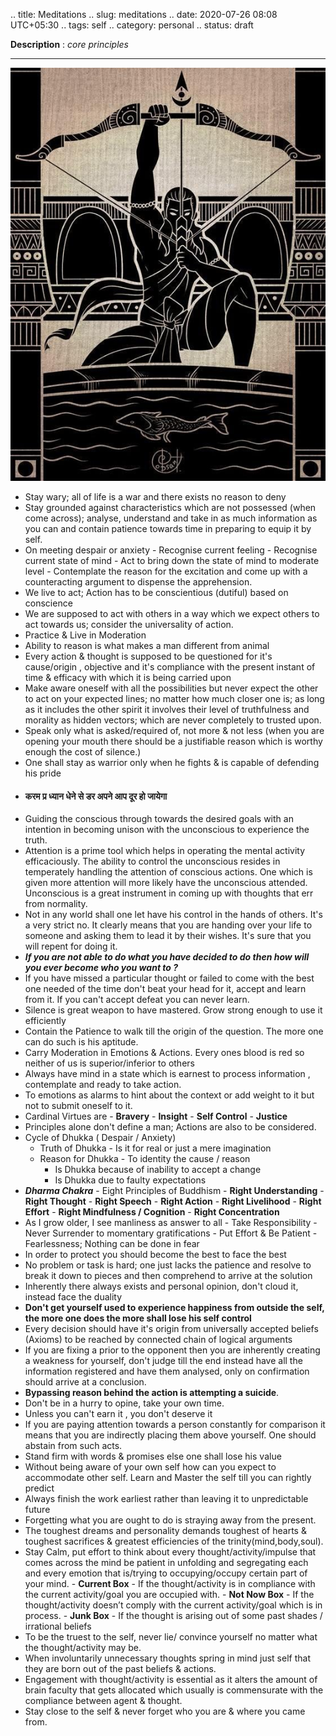 .. title: Meditations
.. slug: meditations
.. date: 2020-07-26 08:08 UTC+05:30
.. tags: self
.. category: personal
.. status: draft

**Description** : *core principles*
<!-- TEASER_END -->

***
<img class="verticalimage" src="/images/arjun.jpg" />

- Stay wary; all of life is a war and there exists no reason to deny
- Stay grounded against characteristics which are not possessed (when come across); analyse, understand and take in as much information as you can and contain patience towards time in preparing to equip it by self.
- On meeting despair or anxiety
	  - Recognise current  feeling
	  - Recognise current state of mind
	  - Act to bring down the state of mind to moderate level
	  - Contemplate the reason for the excitation and come up with a counteracting argument to dispense the apprehension.
- We live to act; Action has to be conscientious (dutiful) based on conscience
- We are supposed to act with others in a way which we expect others to act towards us; consider the universality of action.
- Practice & Live in Moderation
- Ability to reason is what makes a man different from animal
- Every action & thought is supposed to be questioned for it's cause/origin , objective and it's compliance with the present instant of time & efficacy with which it is being carried upon
- Make aware oneself with all the possibilities but never expect the other to act on your expected lines; no matter how much closer one is; as long as it includes the other spirit it involves their level of truthfulness and morality as hidden vectors; which are never completely to trusted upon.
- Speak only what is asked/required of, not more & not less (when you are opening your mouth there should be a justifiable reason which is worthy enough the cost of silence.)
- One shall stay as warrior only when he fights & is capable of defending his pride
- #### **करम प्र ध्यान धेने से डर अपने आप दूर हो जायेगा**
- Guiding the conscious through towards the desired goals with an intention in becoming unison with the unconscious to experience the truth.
- Attention is a prime tool which helps in operating the mental activity efficaciously. The ability to control the unconscious resides in temperately handling the attention of conscious actions. One which is given more attention will more likely have the unconscious attended. Unconscious is a great instrument in coming up with thoughts that err from normality.
- Not in any world shall one let have his control in the hands of others. It's a very strict no. It clearly means that you are handing over your life to someone and asking them to lead it by their wishes. It's sure that you will repent for doing it.
- ***If you are not able to do what you have decided to do then how will you ever become who you want to ?*** 
- If you have missed a particular thought or failed to come with the best one needed of the time don't beat your head for it, accept  and learn from it. If you can't accept defeat you can never learn.
- Silence is great weapon to have mastered.  Grow strong enough to use it efficiently
- Contain the Patience to walk till the origin of the question. The more one can do such is his aptitude.
- Carry Moderation in Emotions & Actions. Every ones blood is red so neither of us is superior/inferior to others
- Always have mind in a state which is earnest to process information , contemplate and ready to take action.
- To emotions as alarms to hint about the context or add weight to it but not to submit oneself to it.
- Cardinal Virtues are 
	  - **Bravery**
	  - **Insight**
	  - **Self Control**
	  - **Justice**
- Principles alone don't define a man; Actions are also to be considered.
- Cycle of Dhukka ( Despair / Anxiety)
	- Truth of Dhukka - Is it for real or just a mere imagination
	- Reason for Dhukka - To identity the cause / reason
		- Is Dhukka because of inability to accept a change
		- Is Dhukka due to faulty expectations
- ***Dharma Chakra*** - Eight Principles of Buddhism
	  - **Right Understanding**
	  - **Right Thought**
	  - **Right Speech**
	  - **Right Action**
	  - **Right Livelihood**
	  - **Right Effort**
	  - **Right Mindfulness / Cognition** 
	  - **Right Concentration**
- As I grow older, I see manliness as answer to all
	  - Take Responsibility
	  - Never Surrender to momentary gratifications
	  - Put Effort & Be Patient
	  - Fearlessness; Nothing can be done in fear
- In order to protect you should become the best to face the best
- No problem or task is hard; one just lacks the patience and resolve to break it down to pieces and then comprehend to arrive at the solution
- Inherently there always exists and personal opinion, don't cloud it, instead face the duality
- **Don't get yourself used to experience happiness from outside the self, the more one does the more shall lose his self control**
- Every decision should have it's origin from universally accepted beliefs (Axioms) to be reached by connected chain of logical arguments
- If you are fixing a prior to the opponent then you are inherently creating a weakness for yourself, don't judge till the end instead have all the information registered and have them analysed, only on confirmation should arrive at a conclusion.
- **Bypassing reason behind the action is attempting a suicide**.
- Don't be in a hurry to opine, take your own time.
- Unless you can't earn it , you don't deserve it
- If you are paying attention towards a person constantly for comparison it means that you are indirectly placing them above yourself. One should abstain from such acts.
- Stand firm with words & promises else one shall lose his value
- Without being aware of your own self how can you expect to accommodate other self. Learn and Master the self till you can rightly predict  
- Always finish the work earliest rather than leaving it to unpredictable future
- Forgetting what you are ought to do is straying away from the present. 
- The toughest dreams and personality demands toughest of hearts & toughest sacrifices & greatest efficiencies of the trinity(mind,body,soul).
- Stay Calm, put effort to think about every thought/activity/impulse that comes across the mind be patient in unfolding and segregating each and every emotion that is/trying to occupying/occupy certain part of your mind.
	  - **Current Box** - If the thought/activity is in compliance with the current activity/goal you are occupied with.
	  - **Not Now Box** - If the thought/activity doesn’t comply with the current activity/goal which is in process.
	  - **Junk Box** - If the thought is arising out of some past shades / irrational beliefs
- To be the truest to the self, never lie/ convince yourself no matter what the thought/activity may be.
- When involuntarily unnecessary thoughts spring in mind just self that they are born out of the past beliefs & actions.
- Engagement with thought/activity is essential as it alters the amount of brain faculty that gets allocated which usually is commensurate with the compliance between agent & thought.
- Stay close to the self & never forget who you are & where you came from.
